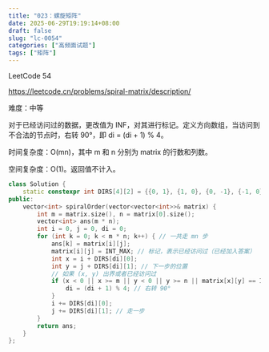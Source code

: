 ```yaml
---
title: "023：螺旋矩阵"
date: 2025-06-29T19:19:14+08:00
draft: false
slug: "lc-0054"
categories: ["高频面试题"]
tags: ["矩阵"]
---
```


LeetCode 54

https://leetcode.cn/problems/spiral-matrix/description/

难度：中等

对于已经访问过的数据，更改值为 INF，对其进行标记。定义方向数组，当访问到不合法的节点时，右转 90°，即 di = (di + 1) % 4。

时间复杂度：O(mn)，其中 m 和 n 分别为 matrix 的行数和列数。

空间复杂度：O(1)。返回值不计入。

<!--more-->

```cpp
class Solution {
    static constexpr int DIRS[4][2] = {{0, 1}, {1, 0}, {0, -1}, {-1, 0}}; // 右下左上
public:
    vector<int> spiralOrder(vector<vector<int>>& matrix) {
        int m = matrix.size(), n = matrix[0].size();
        vector<int> ans(m * n);
        int i = 0, j = 0, di = 0;
        for (int k = 0; k < m * n; k++) { // 一共走 mn 步
            ans[k] = matrix[i][j];
            matrix[i][j] = INT_MAX; // 标记，表示已经访问过（已经加入答案）
            int x = i + DIRS[di][0];
            int y = j + DIRS[di][1]; // 下一步的位置
            // 如果 (x, y) 出界或者已经访问过
            if (x < 0 || x >= m || y < 0 || y >= n || matrix[x][y] == INT_MAX) {
                di = (di + 1) % 4; // 右转 90°
            }
            i += DIRS[di][0];
            j += DIRS[di][1]; // 走一步
        }
        return ans;
    }
};
```
